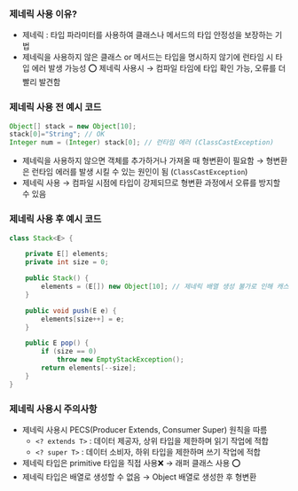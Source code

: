 ### 제네릭 사용 이유?

- 제네릭 : 타입 파라미터를 사용하여 클래스나 메서드의 타입 안정성을 보장하는 기법
- 제네릭을 사용하지 않은 클래스 or 메서드는 타입을 명시하지 않기에 런타임 시 타입 에러 발생 가능성 ⭕
  제네릭 사용시 → 컴파일 타임에 타입 확인 가능, 오류를 더 빨리 발견함

### 제네릭 사용 전 예시 코드

```java
Object[] stack = new Object[10];
stack[0]="String"; // OK
Integer num = (Integer) stack[0]; // 런타임 에러 (ClassCastException)
```

- 제네릭을 사용하지 않으면 객체를 추가하거나 가져올 때 형변환이 필요함
  → 형변환은 런타임 에러를 발생 시킬 수 있는 원인이 됨 (`ClassCastException`)
- 제네릭 사용 → 컴파일 시점에 타입이 강제되므로 형변환 과정에서 오류를 방지할 수 있음

### 제네릭 사용 후 예시 코드

```java
class Stack<E> {

    private E[] elements;
    private int size = 0;

    public Stack() {
        elements = (E[]) new Object[10]; // 제네릭 배열 생성 불가로 인해 캐스팅
    }

    public void push(E e) {
        elements[size++] = e;
    }

    public E pop() {
        if (size == 0)
            throw new EmptyStackException();
        return elements[--size];
    }
}
```

### 제네릭 사용시 주의사항

- 제네릭 사용시 PECS(Producer Extends, Consumer Super) 원칙을 따름
    - `<? extends T>` : 데이터 제공자, 상위 타입을 제한하며 읽기 작업에 적합
    - `<? super T>` : 데이터 소비자, 하위 타입을 제한하며 쓰기 작업에 적합
- 제네릭 타입은 primitive 타입을 직접 사용❌
  → 래퍼 클래스 사용 ⭕
- 제네릭 타입은 배열로 생성할 수 없음 → Object 배열로 생성한 후 형변환